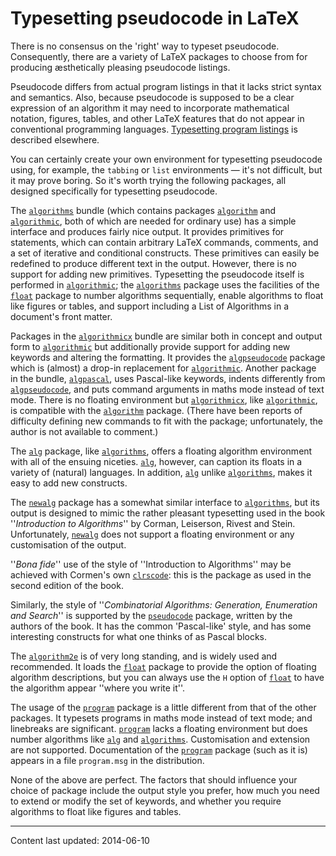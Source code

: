 # Typesetting pseudocode in LaTeX

There is no consensus on the 'right' way to typeset pseudocode.
Consequently, there are a variety of LaTeX packages to choose from
for producing &aelig;sthetically pleasing pseudocode listings.

Pseudocode differs from actual program listings in that it lacks
strict syntax and semantics.  Also, because pseudocode is supposed to
be a clear expression of an algorithm it may need to incorporate
mathematical notation, figures, tables, and other LaTeX features
that do not appear in conventional programming languages.
  [Typesetting program listings](./FAQ-codelist.html) is described
  elsewhere.

You can certainly create your own environment for typesetting
pseudocode using, for example, the `tabbing` or
`list` environments&nbsp;&mdash; it's not difficult, but it may
prove boring.  So it's worth trying the following packages, all
designed specifically for typesetting pseudocode.

The [`algorithms`](http://ctan.org/pkg/algorithms) bundle (which contains packages
[`algorithm`](http://ctan.org/pkg/algorithm) and [`algorithmic`](http://ctan.org/pkg/algorithmic), both of which are
needed for ordinary use) has a simple interface and produces fairly
nice output.  It provides primitives for statements, which can contain
arbitrary LaTeX commands, comments, and a set of iterative and
conditional constructs.  These primitives can easily be redefined to
produce different text in the output.  However, there is no support
for adding new primitives.  Typesetting the pseudocode itself is
performed in [`algorithmic`](http://ctan.org/pkg/algorithmic); the [`algorithms`](http://ctan.org/pkg/algorithms) package
uses the facilities of the [`float`](http://ctan.org/pkg/float) package to number
algorithms sequentially, enable algorithms to float like figures or
tables, and support including a List of Algorithms in a document's
front matter.

Packages in the [`algorithmicx`](http://ctan.org/pkg/algorithmicx) bundle are similar both in
concept and output form to [`algorithmic`](http://ctan.org/pkg/algorithmic) but additionally
provide support for adding new keywords and altering the formatting.
It provides the [`algpseudocode`](http://ctan.org/pkg/algpseudocode) package which is (almost) a
drop-in replacement for [`algorithmic`](http://ctan.org/pkg/algorithmic).  Another package in the
bundle, [`algpascal`](http://ctan.org/pkg/algpascal), uses Pascal-like keywords, indents
differently from [`algpseudocode`](http://ctan.org/pkg/algpseudocode), and puts command arguments
in maths mode instead of text mode.  There is no floating environment
but [`algorithmicx`](http://ctan.org/pkg/algorithmicx), like [`algorithmic`](http://ctan.org/pkg/algorithmic), is compatible
with the [`algorithm`](http://ctan.org/pkg/algorithm) package.  (There have been reports of
difficulty defining new commands to fit with the package;
unfortunately, the author is not available to comment.)

The [`alg`](http://ctan.org/pkg/alg) package, like [`algorithms`](http://ctan.org/pkg/algorithms), offers a
floating algorithm environment with all of the ensuing niceties.
[`alg`](http://ctan.org/pkg/alg), however, can caption its floats in a variety of
(natural) languages.  In addition, [`alg`](http://ctan.org/pkg/alg) unlike
[`algorithms`](http://ctan.org/pkg/algorithms), makes it easy to add new constructs.

The [`newalg`](http://ctan.org/pkg/newalg) package has a somewhat similar interface to
[`algorithms`](http://ctan.org/pkg/algorithms), but its output is designed to mimic the rather
pleasant typesetting used in the book ''_Introduction to Algorithms_''
by Corman, Leiserson, Rivest and Stein. Unfortunately,
[`newalg`](http://ctan.org/pkg/newalg) does not support a floating environment or any
customisation of the output.

''_Bona fide_'' use of the style of ''Introduction to
Algorithms'' may be achieved with Cormen's own [`clrscode`](http://ctan.org/pkg/clrscode):
this is the package as used in the second edition of the book.

Similarly, the style of 
''_Combinatorial Algorithms: Generation, Enumeration and Search_''
is supported by the [`pseudocode`](http://ctan.org/pkg/pseudocode) package, written by the
authors of the book.  It has the common 'Pascal-like' style, and has
some interesting constructs for what one thinks of as Pascal blocks.

The [`algorithm2e`](http://ctan.org/pkg/algorithm2e) is of very long standing, and is widely used
and recommended.  It loads the [`float`](http://ctan.org/pkg/float) package to provide the
option of floating algorithm descriptions, but you can always use the
`H` option of [`float`](http://ctan.org/pkg/float) to have the algorithm appear
''where you write it''.

The usage of the [`program`](http://ctan.org/pkg/program) package is a little different from
that of the other packages.  It typesets programs in maths mode
instead of text mode; and linebreaks are significant.
[`program`](http://ctan.org/pkg/program) lacks a floating environment but does number
algorithms like [`alg`](http://ctan.org/pkg/alg) and [`algorithms`](http://ctan.org/pkg/algorithms).  Customisation
and extension are not supported.  Documentation of the
[`program`](http://ctan.org/pkg/program) package (such as it is) appears in a file
`program.msg` in the distribution.

None of the above are perfect.  The factors that should influence your
choice of package include the output style you prefer, how much you
need to extend or modify the set of keywords, and whether you require
algorithms to float like figures and tables.


----

Content last updated: 2014-06-10
